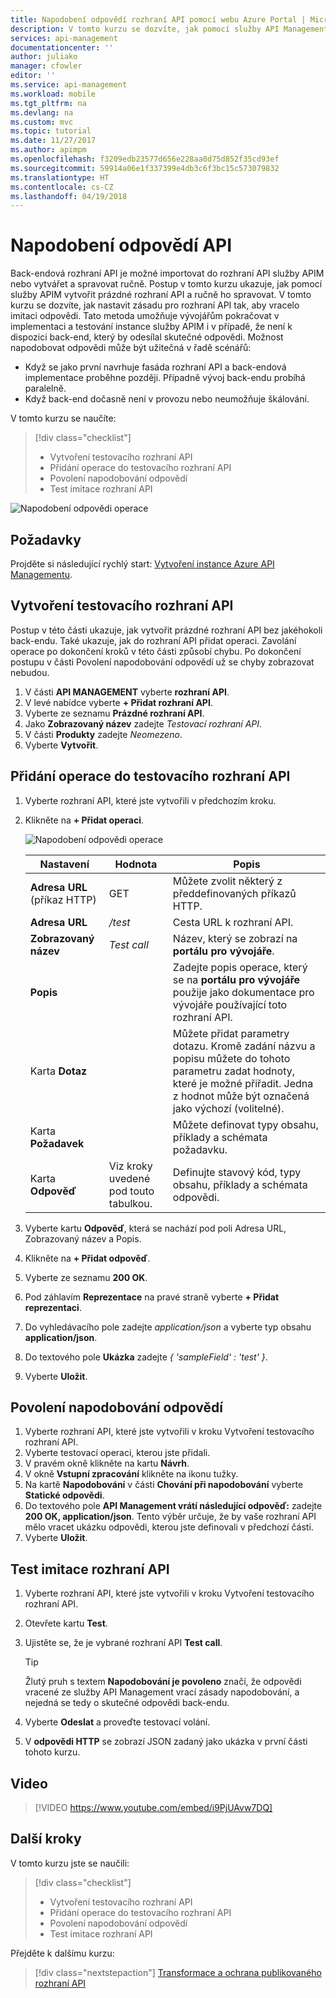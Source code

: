 ```yaml
---
title: Napodobení odpovědí rozhraní API pomocí webu Azure Portal | Microsoft Docs
description: V tomto kurzu se dozvíte, jak pomocí služby API Management (APIM) nastavit zásadu pro rozhraní API tak, aby vracelo imitaci odpovědi. Tato metoda umožňuje vývojářům pokračovat v implementaci a testování instance služby API Management i v případě, že není k dispozici back-end, který by odesílal skutečné odpovědi.
services: api-management
documentationcenter: ''
author: juliako
manager: cfowler
editor: ''
ms.service: api-management
ms.workload: mobile
ms.tgt_pltfrm: na
ms.devlang: na
ms.custom: mvc
ms.topic: tutorial
ms.date: 11/27/2017
ms.author: apimpm
ms.openlocfilehash: f3209edb23577d656e228aa0d75d852f35cd93ef
ms.sourcegitcommit: 59914a06e1f337399e4db3c6f3bc15c573079832
ms.translationtype: HT
ms.contentlocale: cs-CZ
ms.lasthandoff: 04/19/2018
---
```

# <a name="mock-api-responses"></a>Napodobení odpovědí API

Back-endová rozhraní API je možné importovat do rozhraní API služby APIM nebo vytvářet a spravovat ručně. Postup v tomto kurzu ukazuje, jak pomocí služby APIM vytvořit prázdné rozhraní API a ručně ho spravovat. V tomto kurzu se dozvíte, jak nastavit zásadu pro rozhraní API tak, aby vracelo imitaci odpovědi. Tato metoda umožňuje vývojářům pokračovat v implementaci a testování instance služby APIM i v případě, že není k dispozici back-end, který by odesílal skutečné odpovědi. Možnost napodobovat odpovědi může být užitečná v řadě scénářů:

+ Když se jako první navrhuje fasáda rozhraní API a back-endová implementace proběhne později. Případně vývoj back-endu probíhá paralelně.
+ Když back-end dočasně není v provozu nebo neumožňuje škálování.

V tomto kurzu se naučíte:

> [!div class="checklist"]
> * Vytvoření testovacího rozhraní API 
> * Přidání operace do testovacího rozhraní API
> * Povolení napodobování odpovědí
> * Test imitace rozhraní API

![Napodobení odpovědi operace](./media/mock-api-responses/mock-api-responses01.png)

## <a name="prerequisites"></a>Požadavky

Projděte si následující rychlý start: [Vytvoření instance Azure API Managementu](get-started-create-service-instance.md).

## <a name="create-a-test-api"></a>Vytvoření testovacího rozhraní API 

Postup v této části ukazuje, jak vytvořit prázdné rozhraní API bez jakéhokoli back-endu. Také ukazuje, jak do rozhraní API přidat operaci. Zavolání operace po dokončení kroků v této části způsobí chybu. Po dokončení postupu v části Povolení napodobování odpovědí už se chyby zobrazovat nebudou.

1. V části **API MANAGEMENT** vyberte **rozhraní API**.
2. V levé nabídce vyberte **+ Přidat rozhraní API**.
3. Vyberte ze seznamu **Prázdné rozhraní API**.
4. Jako **Zobrazovaný název** zadejte *Testovací rozhraní API*.
5. V části **Produkty** zadejte *Neomezeno*.
6. Vyberte **Vytvořit**.

## <a name="add-an-operation-to-the-test-api"></a>Přidání operace do testovacího rozhraní API

1. Vyberte rozhraní API, které jste vytvořili v předchozím kroku.
2. Klikněte na **+ Přidat operaci**.

    ![Napodobení odpovědi operace](./media/mock-api-responses/mock-api-responses02.png)

    |Nastavení|Hodnota|Popis|
    |---|---|---|
    |**Adresa URL** (příkaz HTTP)|GET|Můžete zvolit některý z předdefinovaných příkazů HTTP.|
    |**Adresa URL** |*/test*|Cesta URL k rozhraní API. |
    |**Zobrazovaný název**|*Test call*|Název, který se zobrazí na **portálu pro vývojáře**.|
    |**Popis**||Zadejte popis operace, který se na **portálu pro vývojáře** použije jako dokumentace pro vývojáře používající toto rozhraní API.|
    |Karta **Dotaz**||Můžete přidat parametry dotazu. Kromě zadání názvu a popisu můžete do tohoto parametru zadat hodnoty, které je možné přiřadit. Jedna z hodnot může být označená jako výchozí (volitelné).|
    |Karta **Požadavek**||Můžete definovat typy obsahu, příklady a schémata požadavku. |
    |Karta **Odpověď**|Viz kroky uvedené pod touto tabulkou.|Definujte stavový kód, typy obsahu, příklady a schémata odpovědi.|

3. Vyberte kartu **Odpověď**, která se nachází pod poli Adresa URL, Zobrazovaný název a Popis.
4. Klikněte na **+ Přidat odpověď**.
5. Vyberte ze seznamu **200 OK**.
6. Pod záhlavím **Reprezentace** na pravé straně vyberte **+ Přidat reprezentaci**.
7. Do vyhledávacího pole zadejte *application/json* a vyberte typ obsahu **application/json**.
8. Do textového pole **Ukázka** zadejte *{ 'sampleField' : 'test' }*.
9. Vyberte **Uložit**.

## <a name="enable-response-mocking"></a>Povolení napodobování odpovědí

1. Vyberte rozhraní API, které jste vytvořili v kroku Vytvoření testovacího rozhraní API.
2. Vyberte testovací operaci, kterou jste přidali.
2. V pravém okně klikněte na kartu **Návrh**.
3. V okně **Vstupní zpracování** klikněte na ikonu tužky.
4. Na kartě **Napodobování** v části **Chování při napodobování** vyberte **Statické odpovědi**.
5. Do textového pole **API Management vrátí následující odpověď:** zadejte **200 OK, application/json**. Tento výběr určuje, že by vaše rozhraní API mělo vracet ukázku odpovědi, kterou jste definovali v předchozí části.
6. Vyberte **Uložit**.

## <a name="test-the-mocked-api"></a>Test imitace rozhraní API

1. Vyberte rozhraní API, které jste vytvořili v kroku Vytvoření testovacího rozhraní API.
2. Otevřete kartu **Test**.
3. Ujistěte se, že je vybrané rozhraní API **Test call**.

    > [!TIP]
    > Žlutý pruh s textem **Napodobování je povoleno** značí, že odpovědi vracené ze služby API Management vrací zásady napodobování, a nejedná se tedy o skutečné odpovědi back-endu.

3. Vyberte **Odeslat** a proveďte testovací volání.
4. V **odpovědi HTTP** se zobrazí JSON zadaný jako ukázka v první části tohoto kurzu.

## <a name="video"></a>Video

> [!VIDEO https://www.youtube.com/embed/i9PjUAvw7DQ]
> 
> 

## <a name="next-steps"></a>Další kroky
V tomto kurzu jste se naučili:

> [!div class="checklist"]
> * Vytvoření testovacího rozhraní API
> * Přidání operace do testovacího rozhraní API
> * Povolení napodobování odpovědí
> * Test imitace rozhraní API

Přejděte k dalšímu kurzu:

> [!div class="nextstepaction"]
> [Transformace a ochrana publikovaného rozhraní API](transform-api.md)
